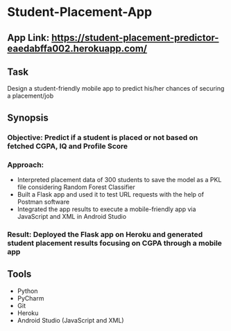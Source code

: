 # Student-Placement-App
## App Link: https://student-placement-predictor-eaedabffa002.herokuapp.com/
## Task
Design a student-friendly mobile app to predict his/her chances of securing a placement/job
## Synopsis
### Objective: Predict if a student is placed or not based on fetched CGPA, IQ and Profile Score
### Approach:
- Interpreted placement data of 300 students to save the model as a PKL file considering Random Forest Classifier
- Built a Flask app and used it to test URL requests with the help of Postman software
- Integrated the app results to execute a mobile-friendly app via JavaScript and XML in Android Studio
### Result: Deployed the Flask app on Heroku and generated student placement results focusing on CGPA through a mobile app
## Tools
* Python
* PyCharm
* Git
* Heroku
* Android Studio (JavaScript and XML)
